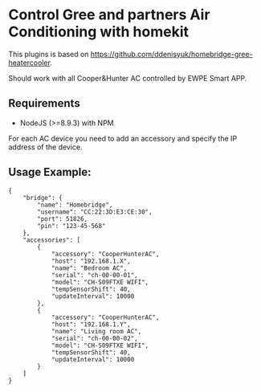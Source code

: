 # Control Gree and partners Air Conditioning with homekit

This plugins is based on https://github.com/ddenisyuk/homebridge-gree-heatercooler.

Should work with all Cooper&Hunter AC controlled by EWPE Smart APP. 

## Requirements 
- NodeJS (>=8.9.3) with NPM

For each AC device you need to add an accessory and specify the IP address of the device.

## Usage Example:
```
{
    "bridge": {
        "name": "Homebridge",
        "username": "CC:22:3D:E3:CE:30",
        "port": 51826,
        "pin": "123-45-568"
    },
    "accessories": [
        {
            "accessory": "CooperHunterAC",
            "host": "192.168.1.X",
            "name": "Bedroom AC",
            "serial": "ch-00-00-01",
            "model": "CH-S09FTXE WIFI",
            "tempSensorShift": 40,
            "updateInterval": 10000
        },
        {
            "accessory": "CooperHunterAC",
            "host": "192.168.1.Y",
            "name": "Living room AC",
            "serial": "ch-00-00-02",
            "model": "CH-S09FTXE WIFI",
            "tempSensorShift": 40,
            "updateInterval": 10000
        }
    ]
}
```

